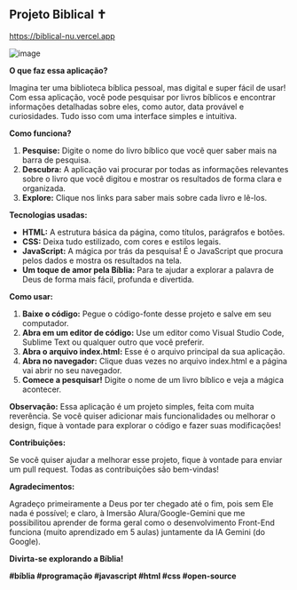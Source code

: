 ## **Projeto Biblical ✝️**

https://biblical-nu.vercel.app

![image](https://github.com/user-attachments/assets/8a427842-817d-4995-a7e9-b95aa15d1856)

**O que faz essa aplicação?**

Imagina ter uma biblioteca bíblica pessoal, mas digital e super fácil de usar! Com essa aplicação, você pode pesquisar por livros bíblicos e encontrar informações detalhadas sobre eles, como autor, data provável e curiosidades. Tudo isso com uma interface simples e intuitiva.

**Como funciona?**

1. **Pesquise:** Digite o nome do livro bíblico que você quer saber mais na barra de pesquisa.
2. **Descubra:** A aplicação vai procurar por todas as informações relevantes sobre o livro que você digitou e mostrar os resultados de forma clara e organizada.
3. **Explore:** Clique nos links para saber mais sobre cada livro e lê-los.

**Tecnologias usadas:**

* **HTML:** A estrutura básica da página, como títulos, parágrafos e botões.
* **CSS:** Deixa tudo estilizado, com cores e estilos legais.
* **JavaScript:** A mágica por trás da pesquisa! É o JavaScript que procura pelos dados e mostra os resultados na tela.
* **Um toque de amor pela Bíblia:** Para te ajudar a explorar a palavra de Deus de forma mais fácil, profunda e divertida.

**Como usar:**

1. **Baixe o código:** Pegue o código-fonte desse projeto e salve em seu computador.
2. **Abra em um editor de código:** Use um editor como Visual Studio Code, Sublime Text ou qualquer outro que você preferir.
3. **Abra o arquivo index.html:** Esse é o arquivo principal da sua aplicação.
4. **Abra no navegador:** Clique duas vezes no arquivo index.html e a página vai abrir no seu navegador.
5. **Comece a pesquisar!** Digite o nome de um livro bíblico e veja a mágica acontecer.

**Observação:** Essa aplicação é um projeto simples, feita com muita reverência. Se você quiser adicionar mais funcionalidades ou melhorar o design, fique à vontade para explorar o código e fazer suas modificações!

**Contribuições:**

Se você quiser ajudar a melhorar esse projeto, fique à vontade para enviar um pull request. Todas as contribuições são bem-vindas!

**Agradecimentos:**

Agradeço primeiramente a Deus por ter chegado até o fim, pois sem Ele nada é possível; e claro, à Imersão Alura/Google-Gemini que me possibilitou aprender de forma geral como o desenvolvimento Front-End funciona (muito aprendizado em 5 aulas) juntamente da IA Gemini (do Google).

**Divirta-se explorando a Bíblia!**

**#bíblia #programação #javascript #html #css #open-source**
